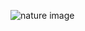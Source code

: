 ![nature image](https://image.shutterstock.com/image-photo/large-beautiful-drops-transparent-rain-600w-668593321.jpg)
